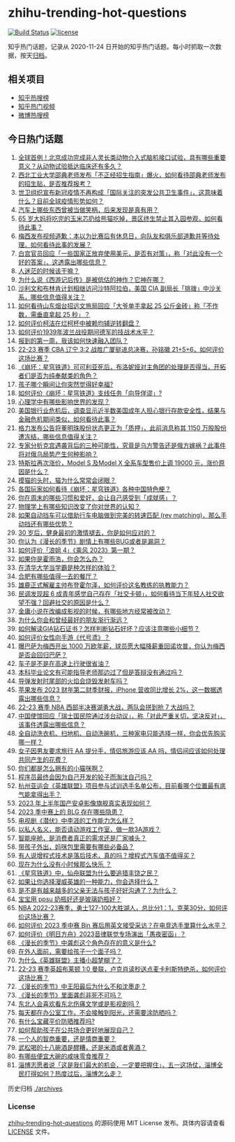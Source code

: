 # zhihu-trending-hot-questions

[![Build Status](https://github.com/justjavac/zhihu-trending-hot-questions/workflows/ci/badge.svg?branch=master)](https://github.com/justjavac/zhihu-trending-hot-questions/actions)
[![license](https://img.shields.io/github/license/justjavac/zhihu-trending-hot-questions)](https://github.com/justjavac/zhihu-trending-hot-questions/blob/master/LICENSE)

知乎热门话题，记录从 2020-11-24
日开始的知乎热门话题。每小时抓取一次数据，按天[归档](./archives)。

## 相关项目

- [知乎热搜榜](https://github.com/justjavac/zhihu-trending-top-search)
- [知乎热门视频](https://github.com/justjavac/zhihu-trending-hot-video)
- [微博热搜榜](https://github.com/justjavac/weibo-trending-hot-search)

## 今日热门话题

<!-- BEGIN -->
<!-- 最后更新时间 Sat May 06 2023 06:14:32 GMT+0800 (China Standard Time) -->

1. [全球首例！北京成功完成非人灵长类动物介入式脑机接口试验，具有哪些重要意义？从动物试验抵达临床还有多久？](https://www.zhihu.com/question/599231157)
1. [西北工业大学邵典老师发布「不正经招生指南」爆火，如何看待邵典老师发布的招生贴，是否推荐报考？](https://www.zhihu.com/question/598539429)
1. [世卫组织宣布新冠疫情不再构成「国际关注的突发公共卫生事件」，这意味着什么？目前全球疫情形势如何？](https://www.zhihu.com/question/599295788)
1. [汽车上哪些东西曾被当做笑柄，后来发现是真有用？](https://www.zhihu.com/question/598619006)
1. [65 岁大妈将吃完的玉米芯扔给熊猫吃掉，景区终生禁止其入园参观，如何看待此事？](https://www.zhihu.com/question/599176585)
1. [梅西发布视频道歉：本以为比赛后有休息日，向队友和俱乐部道歉并等待处理，如何看待此事的发展？](https://www.zhihu.com/question/599327462)
1. [白宫官员回应「一些国家正放弃使用美元，是否有对策」，称「对此没有一个好的答案」，这透露出哪些信息？](https://www.zhihu.com/question/599201029)
1. [人迷茫的时候该干嘛？](https://www.zhihu.com/question/587806503)
1. [为什么说《西游记后传》是被低估的神作？它神在哪？](https://www.zhihu.com/question/542181254)
1. [沙利文和布林肯计划相继访问沙特阿拉伯，美国 CIA 副局长「挑拨」中沙关系，哪些信息值得关注？](https://www.zhihu.com/question/599238266)
1. [如何看待山东烟台招远文旅局回应「大爷单手拿起 25 公斤金砖」称「不作数，需垂直拿起 25 秒」？](https://www.zhihu.com/question/598978881)
1. [如何评价柯洁在烂柯杯中被赖均辅逆转翻盘？](https://www.zhihu.com/question/599249730)
1. [如何评价1939年波兰战役期间德军的技战术水平？](https://www.zhihu.com/question/576131651)
1. [报到的第一周，我该如何快速融入团队？](https://www.zhihu.com/question/20186023)
1. [22-23 赛季 CBA 辽宁 3:2 战胜广厦挺进总决赛，孙铭徽 21+5+6，如何评价这场比赛？](https://www.zhihu.com/question/599272728)
1. [《崩坏：星穹铁道》可可利亚死后，布洛妮娅对主角团的处理是否得当，开拓者们是否为纯奉献类的角色？](https://www.zhihu.com/question/598974887)
1. [孩子哪个瞬间让你突然觉得好幸福?](https://www.zhihu.com/question/476314541)
1. [如何评价《崩坏：星穹铁道》支线任务「向导佯谬」?](https://www.zhihu.com/question/598843674)
1. [心理学中有哪些影响世界的发现？](https://www.zhihu.com/question/596073905)
1. [美国银行业危机后，调查显示近半数美国成年人担心银行存款安全性，结果与金融危机期间类似，如何看待此事？](https://www.zhihu.com/question/599241481)
1. [格力发布公告将董明珠股份状态更正为「质押」，此前消息称其 1150 万股股份遭冻结，哪些信息值得关注？](https://www.zhihu.com/question/599173828)
1. [专家分析克宫遇袭背后的三种可能性，究竟是乌方警告还是俄方嫁祸？此事件将对俄乌局势产生何种影响？](https://www.zhihu.com/question/599013166)
1. [特斯拉再次涨价，Model S 及Model X 全系车型售价上调 19000 元，涨价原因是什么？](https://www.zhihu.com/question/599163298)
1. [摸猫的头时，猫为什么常常会闭眼？](https://www.zhihu.com/question/39598726)
1. [各国玩家如何看待《崩坏：星穹铁道》各种中国特色梗？](https://www.zhihu.com/question/599013361)
1. [你在周末的哪些习惯和爱好，会让自己感受到「成就感」？](https://www.zhihu.com/question/594792180)
1. [物理学上有哪些知识改变了你对世界的认知？](https://www.zhihu.com/question/577483982)
1. [如果自动挡车可以借助行车电脑做到完美的转速匹配 (rev matching)，那么手动挡还有哪些优势？](https://www.zhihu.com/question/599195335)
1. [30 岁后，健身最初的激情褪去，你是如何应对的？](https://www.zhihu.com/question/597855748)
1. [你认为《漫长的季节》剧情上有哪些BUG或者是漏洞？](https://www.zhihu.com/question/598926882)
1. [如何评价「浪姐 4」《乘风 2023》第一期？](https://www.zhihu.com/question/599180062)
1. [如果你是霍雨浩，你会怎么办？](https://www.zhihu.com/question/454071583)
1. [在清华大学当学霸是种怎样的体验？](https://www.zhihu.com/question/38974349)
1. [合肥有哪些值得一去的餐厅？](https://www.zhihu.com/question/35665594)
1. [雄鹿正式解雇主帅布登霍尔泽，如何评价这名教练的执教能力？](https://www.zhihu.com/question/599152614)
1. [民调发现超 6 成青年感觉自己存在「社交卡顿」，如何看待当下年轻人社交欲望不强？回避社交的原因是什么？](https://www.zhihu.com/question/599206009)
1. [金庸小说在改编成影视的时候，有哪些地方经常被改动？](https://www.zhihu.com/question/589557922)
1. [为什么你会和曾经最好的朋友渐行渐远？](https://www.zhihu.com/question/598928671)
1. [如何解读GIA钻石证书？怎样判断钻石好坏？应该注意哪些小细节？](https://www.zhihu.com/question/59884335)
1. [如何评价女性向手游《代号鸢》？](https://www.zhihu.com/question/528829268)
1. [曝巴萨为梅西开出 1000 万欧年薪，球员愿大幅降薪重回诺坎普，你认为梅西是否会回归巴萨？](https://www.zhihu.com/question/599151527)
1. [车子是不是在高速上行驶很省油？](https://www.zhihu.com/question/593960934)
1. [本科毕业论文有可能指导老师那边过了但是答辩没有通过吗？](https://www.zhihu.com/question/394674498)
1. [导弹发射时尾部的火焰会烧毁发射车吗？](https://www.zhihu.com/question/590722127)
1. [苹果发布 2023 财年第二财季财报，iPhone 营收同比增长 2%，这一数据透露出哪些信息？](https://www.zhihu.com/question/599170900)
1. [22-23 赛季 NBA 西部半决赛湖勇大战，两队会拼到抢 7 大战吗？](https://www.zhihu.com/question/598795291)
1. [中国使馆回应「瑞士国民院通过涉台动议」，称「对此严重关切，坚决反对」，该事件透露出哪些信息？](https://www.zhihu.com/question/599007445)
1. [全自动洗衣机、扫地机、自动洗碗机，三种家电只能选择一样，你会优先购买哪一样？](https://www.zhihu.com/question/598198642)
1. [女子因男友要求旅行 AA 提分手，情侣旅游应该 AA 吗，情侣间应该如何处理共同产生的花费？](https://www.zhihu.com/question/598066805)
1. [你们都是怎么拥有的小猫咪啊？](https://www.zhihu.com/question/439341620)
1. [程序员最终会因为自己开发的轮子而淘汰自己吗？](https://www.zhihu.com/question/597098685)
1. [杭州亚运会《英雄联盟》项目参与试训选手名单公布，目前看哪个位置最有底气能拿得出手？](https://www.zhihu.com/question/599016740)
1. [2023 年上半年国产安卓影像旗舰真实表现如何？](https://www.zhihu.com/question/597247543)
1. [2023 季中赛上的 BLG 存在哪些隐患？](https://www.zhihu.com/question/599106685)
1. [电视剧《潜伏》中李涯的工作能力怎么样？](https://www.zhihu.com/question/337519255)
1. [以私人名义，能否请动游戏工作室，做一款3A游戏？](https://www.zhihu.com/question/417408755)
1. [智能座舱，是消费者真正的需求还是厂家噱头？](https://www.zhihu.com/question/598596788)
1. [带孩子外出，妈咪包里需要有哪些必备品？](https://www.zhihu.com/question/551097005)
1. [有人说增程式技术是落后技术，真的吗？增程式汽车值不值得买？](https://www.zhihu.com/question/598660946)
1. [现在为什么没有小时候那么快乐 ？](https://www.zhihu.com/question/598015096)
1. [《星穹铁道》中，仙舟联盟为什么要追猎丰饶之民？](https://www.zhihu.com/question/598928264)
1. [如果让你选择漫威英雄的一种能力，你会选择什么？](https://www.zhihu.com/question/596573138)
1. [是不是有越来越多的父亲无法与孩子好好沟通了？为什么？](https://www.zhihu.com/question/308691829)
1. [宝宝用 ppsu 奶瓶好还是玻璃奶瓶好？](https://www.zhihu.com/question/440420625)
1. [NBA 2022-23赛季，勇士127-100大胜湖人，总比分1：1，克莱30分，如何评价这场比赛？](https://www.zhihu.com/question/599180315)
1. [如何评价 2023 季中赛 Bin 赛后用英文接受采访？在电竞选手里算什么水平？](https://www.zhihu.com/question/599000964)
1. [如何评价《明日方舟》2023音律联觉专场演出「愚夜密函」？](https://www.zhihu.com/question/598705374)
1. [《漫长的季节》中龚彪这个角色存在的意义是什么?](https://www.zhihu.com/question/598724606)
1. [在外人面前，需要给孩子一个面子吗？](https://www.zhihu.com/question/598572702)
1. [为什么《英雄联盟》主播小超梦糊了？](https://www.zhihu.com/question/598247212)
1. [22-23 赛季英超布莱顿 1:0 曼联，卢克肖读秒送点麦卡利斯特绝杀，如何评价这场比赛？](https://www.zhihu.com/question/599127811)
1. [《漫长的季节》中王阳最后为什么不和沈墨走？](https://www.zhihu.com/question/599089121)
1. [《漫长的季节》里面龚彪非死不可吗？](https://www.zhihu.com/question/598721328)
1. [东北人会喜欢看东北伤痛文学或是影视剧吗？](https://www.zhihu.com/question/598926468)
1. [每天都在办公室工作，不会接触到阳光，还需要涂防晒吗？](https://www.zhihu.com/question/590781339)
1. [有什么宝藏平价防晒推荐吗?](https://www.zhihu.com/question/596675902)
1. [如何帮助孩子在公共场合更好地展现自己？](https://www.zhihu.com/question/596729774)
1. [一个人的智商重要，还是情商重要？](https://www.zhihu.com/question/598248246)
1. [武松喝的十八碗酒是醪糟，还是米酒或者黄酒？](https://www.zhihu.com/question/358481344)
1. [有哪些便宜大碗的咸味零食推荐？](https://www.zhihu.com/question/596886744)
1. [淄博志愿者说「这是我们最大的机会，一定要把握住」，五一这场仗，淄博全民打得如何？热度过后，淄博怎么走？](https://www.zhihu.com/question/599055609)

<!-- END -->

历史归档 [./archives](./archives)

### License

[zhihu-trending-hot-questions](https://github.com/justjavac/zhihu-trending-hot-questions)
的源码使用 MIT License 发布。具体内容请查看 [LICENSE](./LICENSE) 文件。
